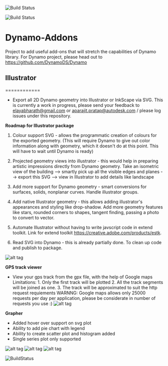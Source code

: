 ![Build Status](http://dynamobim.com/app/badge.svg)

![Build Status](http://dynamobim.com/app/show.php/?buildstatus=1&teststatus=1&coverage=1)

Dynamo-Addons
==================

Project to add useful add-ons that will stretch the capabilities of Dynamo library. For Dynamo project, please head out to https://github.com/DynamoDS/Dynamo

## Illustrator
============
- Export all 2D Dynamo geometry into Illustrator or InkScape via SVG. This is currently a work in progress, please send your feedback to elayabharath@gmail.com or aparajit.pratap@autodesk.com / please log issues under this repository.

**Roadmap for Illustrator package**

1. Colour support SVG - allows the programmatic creation of colours for the exported geometry.  (This will require Dynamo to give out color information along with geometry, which it doesn't do at this point. This  will have to wait until Dynamo is ready)

2. Projected geometry views into illustrator - this would help in preparing artistic impressions directly from Dynamo geometry. Take an isometric view of the building --> smartly pick up all the visible edges and planes --> export this SVG --> view in Illustrator to add details like landscape

3. Add more support for Dynamo geometry - smart conversions for surfaces, solids, nonplanar curves. Handle illustrator groups.

4. Add native Illustrator geometry - this allows adding illustrator's appearances and styling like drop-shadow. Add more geometry features like stars, rounded corners to shapes, tangent finding, passing a photo to convert to vector.

5. Automate Illustrator without having to write javscript code in extend toolkit. Link for extend toolkit  https://creative.adobe.com/products/estk. 

0. Read SVG into Dynamo - this is already partially done. To clean up code and publish to package.

![alt tag](/Resources/screen.png)


**GPS track viewer**
- View your gps track from the gpx file, with the help of Google maps
Limitations: 1. Only the first track will be plotted 
             2. All the track segments will be joined as one.
             3. The track will be approximated to suit the http request requiements
WARNNG: Google maps allows only 25000 requests per day per application, please be considerate in number of requests you use :)
![alt tag](/Resources/gps.png)


**Grapher**
- Added hover over support on svg plot
- Ability to add pie chart with legend
- Ability to create scatter plot and histogram added
- Single series plot only supported

![alt tag](/Resources/pieChart.png)
![alt tag](/Resources/scatterPlot.png)
![alt tag](/Resources/histogramPlot.png)

![BuildStatus](http://dynamobim.com/app/display.php/?buildstatus=1&teststatus=1&coverage=1)
